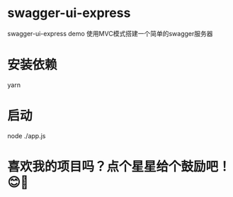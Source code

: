 # swagger-ui-express
swagger-ui-express demo
使用MVC模式搭建一个简单的swagger服务器
# 安装依赖
  yarn
# 启动
  node ./app.js
# 喜欢我的项目吗？点个星星给个鼓励吧！😊🌟
